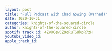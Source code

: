 ```yaml
---
layout: post
title: "Full Podcast with Chad Gowing (Warhed)"
date: 2020-10-31
categories: knights-of-the-squared-circle
author: knights-of-the-squared-circle
spotify_track_id: 4ZyXOgwCZ9qRuTGUkpR7zH
youtube_video_id: 
apple_track_id: 
---
```

